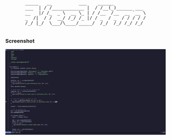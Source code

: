 <div align="center">
  <pre>
_____   __          ___    ______            
___  | / /____________ |  / /__(_)______ ___ 
__   |/ /_  _ \  __ \_ | / /__  /__  __ `__ \
_  /|  / /  __/ /_/ /_ |/ / _  / _  / / / / /
/_/ |_/  \___/\____/_____/  /_/  /_/ /_/ /_/ 
  </pre>
</div>

### Screenshot

![nvim-screen](./img/nvim.jpg)
